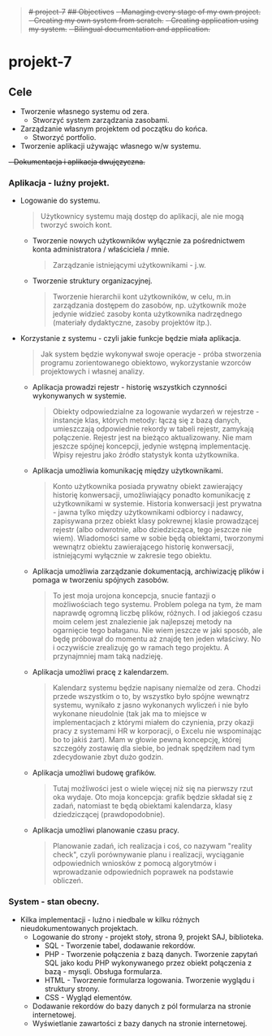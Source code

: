 > ~~# project-7~~
> ~~## Objectives~~
> ~~- Managing every stage of my own project.~~
> ~~- Creating my own system from scratch.~~
> ~~- Creating application using my system.~~
> ~~- Bilingual documentation and application.~~
# projekt-7
## Cele
- Tworzenie własnego systemu od zera.
  - Stworzyć system zarządzania zasobami.
- Zarządzanie własnym projektem od początku do końca.
  - Stworzyć portfolio.
- Tworzenie aplikacji używając własnego w/w systemu.

~~- Dokumentacja i aplikacja dwujęzyczna.~~

### Aplikacja - luźny projekt.
- Logowanie do systemu.
  > Użytkownicy systemu mają dostęp do aplikacji, ale nie mogą tworzyć swoich kont.
  - Tworzenie nowych użytkowników wyłącznie za pośrednictwem konta administratora / właściciela / mnie.
    > Zarządzanie istniejącymi użytkownikami - j.w.
  - Tworzenie struktury organizacyjnej.
    > Tworzenie hierarchii kont użytkowników, w celu, m.in zarządzania dostępem do zasobów, np. użytkownik może jedynie widzieć zasoby konta użytkownika nadrzędnego (materiały dydaktyczne, zasoby projektów itp.).
- Korzystanie z systemu - czyli jakie funkcje będzie miała aplikacja.
  > Jak system będzie wykonywał swoje operacje - próba stworzenia programu zorientowanego obiektowo, wykorzystanie wzorców projektowych i własnej analizy. 
  - Aplikacja prowadzi rejestr - historię wszystkich czynności wykonywanych w systemie.
    > Obiekty odpowiedzialne za logowanie wydarzeń w rejestrze - instancje klas, których metody: łączą się z bazą danych, umieszczają odpowiednie rekordy w tabeli rejestr, zamykają połączenie.
    > Rejestr jest na bieżąco aktualizowany. Nie mam jeszcze spójnej koncepcji, jedynie wstępną implementację.
    > Wpisy rejestru jako źródło statystyk konta użytkownika.
  - Aplikacja umożliwia komunikację między użytkownikami.
    > Konto użytkownika posiada prywatny obiekt zawierający historię konwersacji, umożliwiający ponadto komunikację z użytkownikami w systemie. Historia konwersacji jest prywatna - jawna tylko między użytkownikami odbiorcy i nadawcy, zapisywana przez obiekt klasy pokrewnej klasie prowadzącej rejestr (albo odwrotnie, albo dziedzicząca, tego jeszcze nie wiem). Wiadomości same w sobie będą obiektami, tworzonymi wewnątrz obiektu zawierającego historię konwersacji, istniejącymi wyłącznie w zakresie tego obiektu.
  - Aplikacja umożliwia zarządzanie dokumentacją, archiwizację plików i pomaga w tworzeniu spójnych zasobów.
    > To jest moja urojona koncepcja, snucie fantazji o możliwościach tego systemu. Problem polega na tym, że mam naprawdę ogromną liczbę plików, różnych. I od jakiegoś czasu moim celem jest znalezienie jak najlepszej metody na ogarnięcie tego bałaganu. Nie wiem jeszcze w jaki sposób, ale będę próbował do momentu aż znajdę ten jeden właściwy. No i oczywiście zrealizuję go w ramach tego projektu. A przynajmniej mam taką nadzieję.
  - Aplikacja umożliwi pracę z kalendarzem.
    > Kalendarz systemu będzie napisany niemalże od zera. Chodzi przede wszystkim o to, by wszystko było spójne wewnątrz systemu, wynikało z jasno wykonanych wyliczeń i nie było wykonane nieudolnie (tak jak ma to miejsce w implementacjach z którymi miałem do czynienia, przy okazji pracy z systemami HR w korporacji, o Excelu nie wspominając bo to jakiś żart). Mam w głowie pewną koncepcję, której szczegóły zostawię dla siebie, bo jednak spędziłem nad tym zdecydowanie zbyt dużo godzin.
  - Aplikacja umożliwi budowę grafików.
    > Tutaj możliwości jest o wiele więcej niż się na pierwszy rzut oka wydaje. Oto moja koncepcja: grafik będzie składał się z zadań, natomiast te będą obiektami kalendarza, klasy dziedziczącej (prawdopodobnie).
  - Aplikacja umożliwi planowanie czasu pracy.
    > Planowanie zadań, ich realizacja i coś, co nazywam "reality check", czyli porównywanie planu i realizacji, wyciąganie odpowiednich wniosków z pomocą algorytmów i wprowadzanie odpowiednich poprawek na podstawie obliczeń.
 
### System - stan obecny.
- Kilka implementacji - luźno i niedbale w kilku różnych nieudokumentowanych projektach.
  - Logowanie do strony - projekt stoły, strona 9, projekt SAJ, biblioteka.
    - SQL - Tworzenie tabel, dodawanie rekordów.
    - PHP - Tworzenie połączenia z bazą danych. Tworzenie zapytań SQL jako kodu PHP wykonywanego przez obiekt połączenia z bazą - mysqli. Obsługa formularza.
    - HTML - Tworzenie formularza logowania. Tworzenie wyglądu i struktury strony.
    - CSS - Wygląd elementów.
  - Dodawanie rekordów do bazy danych z pól formularza na stronie internetowej.
  - Wyświetlanie zawartości z bazy danych na stronie internetowej.
